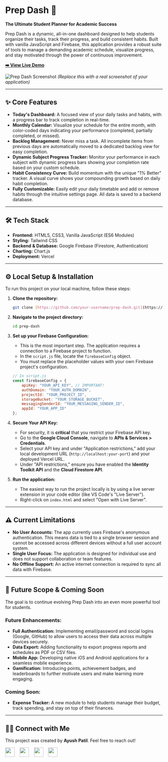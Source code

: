# Prep Dash 🚀

**The Ultimate Student Planner for Academic Success**

Prep Dash is a dynamic, all-in-one dashboard designed to help students organize their tasks, track their progress, and build consistent habits. Built with vanilla JavaScript and Firebase, this application provides a robust suite of tools to manage a demanding academic schedule, visualize progress, and stay motivated through the power of continuous improvement.

**[➡️ View Live Demo](https://prep-dash-application.vercel.app/)**

![Prep Dash Screenshot](https://i.imgur.com/your-screenshot-url.png) 
*(Replace this with a real screenshot of your application)*

---

## ✨ Core Features

-   **Today's Dashboard:** A focused view of your daily tasks and habits, with a progress bar to track completion in real-time.
-   **Monthly Calendar:** Visualize your schedule for the entire month, with color-coded days indicating your performance (completed, partially completed, or missed).
-   **Backlog Management:** Never miss a task. All incomplete items from previous days are automatically moved to a dedicated backlog view for easy completion.
-   **Dynamic Subject Progress Tracker:** Monitor your performance in each subject with dynamic progress bars showing your completion rate based on your custom schedule.
-   **Habit Consistency Curve:** Build momentum with the unique "1% Better" tracker. A visual curve shows your compounding growth based on daily habit completion.
-   **Fully Customizable:** Easily edit your daily timetable and add or remove habits through the intuitive settings page. All data is saved to a backend database.

---

## 🛠️ Tech Stack

-   **Frontend:** HTML5, CSS3, Vanilla JavaScript (ES6 Modules)
-   **Styling:** Tailwind CSS
-   **Backend & Database:** Google Firebase (Firestore, Authentication)
-   **Charting:** Chart.js
-   **Deployment:** Vercel

---

## ⚙️ Local Setup & Installation

To run this project on your local machine, follow these steps:

1.  **Clone the repository:**
    ```bash
    git clone [https://github.com/your-username/prep-dash.git](https://github.com/your-username/prep-dash.git)
    ```

2.  **Navigate to the project directory:**
    ```bash
    cd prep-dash
    ```

3.  **Set up your Firebase Configuration:**
    -   This is the most important step. The application requires a connection to a Firebase project to function.
    -   In the `script.js` file, locate the `firebaseConfig` object.
    -   You must replace the placeholder values with your own Firebase project's configuration.

    ```javascript
    // In script.js
    const firebaseConfig = {
        apiKey: "YOUR_API_KEY", // IMPORTANT!
        authDomain: "YOUR_AUTH_DOMAIN",
        projectId: "YOUR_PROJECT_ID",
        storageBucket: "YOUR_STORAGE_BUCKET",
        messagingSenderId: "YOUR_MESSAGING_SENDER_ID",
        appId: "YOUR_APP_ID"
    };
    ```

4.  **Secure Your API Key:**
    -   For security, it is **critical** that you restrict your Firebase API key.
    -   Go to the **Google Cloud Console**, navigate to **APIs & Services > Credentials**.
    -   Select your API key and under "Application restrictions," add your local development URL (`http://localhost:your-port`) and your deployed Vercel URL.
    -   Under "API restrictions," ensure you have enabled the **Identity Toolkit API** and the **Cloud Firestore API**.

5.  **Run the application:**
    -   The easiest way to run the project locally is by using a live server extension in your code editor (like VS Code's "Live Server").
    -   Right-click on `index.html` and select "Open with Live Server".

---

## ⚠️ Current Limitations

-   **No User Accounts:** The app currently uses Firebase's anonymous authentication. This means data is tied to a single browser session and cannot be accessed across different devices without a full user account system.
-   **Single User Focus:** The application is designed for individual use and does not support collaboration or team features.
-   **No Offline Support:** An active internet connection is required to sync all data with Firebase.

---

## 🔮 Future Scope & Coming Soon

The goal is to continue evolving Prep Dash into an even more powerful tool for students.

### Future Enhancements:
-   **Full Authentication:** Implementing email/password and social logins (Google, GitHub) to allow users to access their data across multiple devices securely.
-   **Data Export:** Adding functionality to export progress reports and schedules as PDF or CSV files.
-   **Mobile App:** Developing native iOS and Android applications for a seamless mobile experience.
-   **Gamification:** Introducing points, achievement badges, and leaderboards to further motivate users and make learning more engaging.

### Coming Soon:
-   **Expense Tracker:** A new module to help students manage their budget, track spending, and stay on top of their finances.

---

## 👨‍💻 Connect with Me

This project was created by **Ayush Patil**. Feel free to reach out!

[<img src="https://img.icons8.com/fluent/48/000000/github.png" width="30">](https://github.com/your-username) &nbsp;&nbsp;
[<img src="https://img.icons8.com/fluent/48/000000/linkedin.png" width="30">](https://linkedin.com/in/your-profile) &nbsp;&nbsp;
[<img src="https://img.icons8.com/fluent/48/000000/gmail.png" width="30">](mailto:your.email@example.com) &nbsp;&nbsp;
[<img src="https://img.icons8.com/fluent/48/000000/phone.png" width="30">](tel:+910000000000)

